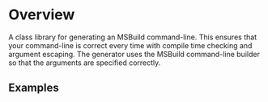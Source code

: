 # Overview
A class library for generating an MSBuild command-line.  This ensures that your command-line is correct every time with compile time checking and argument escaping.  The generator uses the MSBuild command-line builder so that the arguments are specified correctly.

## Examples
